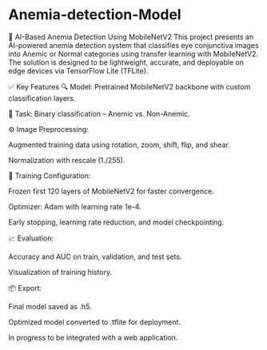 # Anemia-detection-Model
📌 AI-Based Anemia Detection Using MobileNetV2
This project presents an AI-powered anemia detection system that classifies eye conjunctiva images into Anemic or Normal categories using transfer learning with MobileNetV2. The solution is designed to be lightweight, accurate, and deployable on edge devices via TensorFlow Lite (TFLite).

✅ Key Features
🔍 Model: Pretrained MobileNetV2 backbone with custom classification layers.

🎯 Task: Binary classification – Anemic vs. Non-Anemic.

⚙️ Image Preprocessing:

Augmented training data using rotation, zoom, shift, flip, and shear.

Normalization with rescale (1./255).

🧠 Training Configuration:

Frozen first 120 layers of MobileNetV2 for faster convergence.

Optimizer: Adam with learning rate 1e-4.

Early stopping, learning rate reduction, and model checkpointing.

📈 Evaluation:

Accuracy and AUC on train, validation, and test sets.

Visualization of training history.

📦 Export:

Final model saved as .h5.

Optimized model converted to .tflite for deployment.

In progress to be integrated with a web application.

